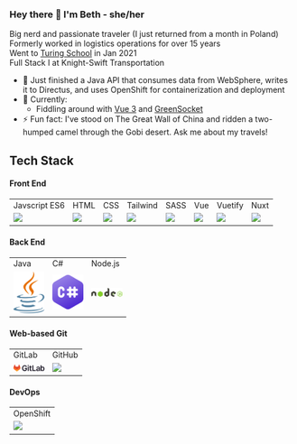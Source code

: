### Hey there 👋 I'm Beth - she/her

Big nerd and passionate traveler (I just returned from a month in Poland)  
Formerly worked in logistics operations for over 15 years  
Went to [Turing School](https://turing.edu/) in Jan 2021   
Full Stack I at Knight-Swift Transportation

- 🔭 Just finished a Java API that consumes data from WebSphere, writes it to Directus, and uses OpenShift for containerization and deployment
- 🌱 Currently:  
    * Fiddling around with [Vue 3](https://vuejs.org/) and [GreenSocket](https://greensock.com/)
- ⚡ Fun fact: I've stood on The Great Wall of China and ridden a two-humped camel through the Gobi desert. Ask me about my travels!

## Tech Stack

#### Front End
<table>
  <tr>
    <td>Javscript ES6</td>
    <td>HTML</td>
    <td>CSS</td>
    <td>Tailwind</td>
    <td>SASS</td>
    <td>Vue</td>
    <td>Vuetify</td>
    <td>Nuxt</td>
  </tr>
  <tr>
    <td><img width="55" src="https://raw.githubusercontent.com/gilbarbara/logos/master/logos/javascript.svg"/></td>
    <td><img width="55" src="https://raw.githubusercontent.com/gilbarbara/logos/master/logos/html-5.svg"/></td>
    <td><img width="55" src="https://raw.githubusercontent.com/gilbarbara/logos/master/logos/css-3.svg"/></td>
    <td><img width="55" src="https://raw.githubusercontent.com/gilbarbara/logos/master/logos/tailwindcss-icon.svg"/></td>
    <td><img width="55" src="https://raw.githubusercontent.com/gilbarbara/logos/master/logos/sass.svg"/></td> 
    <td><img width="55" src="https://raw.githubusercontent.com/gilbarbara/logos/master/logos/vue.svg"/></td>
    <td><img width="55" src="https://raw.githubusercontent.com/gilbarbara/logos/master/logos/vuetifyjs.svg"/></td>
    <td><img width="55" src="https://raw.githubusercontent.com/gilbarbara/logos/master/logos/nuxt-icon.svg"/></td>
  </tr>
</table>

#### Back End
<table>
  <tr>
    <td>Java</td>
    <td>C#</td>
    <td>Node.js</td>
  </tr>
  <tr>
    <td><img width="55" src="https://raw.githubusercontent.com/gilbarbara/logos/master/logos/java.svg"/></td>
    <td><img width="55" src="https://raw.githubusercontent.com/gilbarbara/logos/master/logos/c-sharp.svg"/></td>
    <td><img width="55" src="https://raw.githubusercontent.com/gilbarbara/logos/master/logos/nodejs.svg"/></td>
  </tr>
</table>

#### Web-based Git
<table>
  <tr>
    <td>GitLab</td>
    <td>GitHub</td>
  </tr>
  <tr>
    <td><img width="55" src="https://raw.githubusercontent.com/gilbarbara/logos/master/logos/gitlab.svg"/></td>
     <td><img width="55" src="https://raw.githubusercontent.com/gilbarbara/logos/master/logos/github.svg"/></td>
  </tr>
</table>

#### DevOps
<table>
  <tr>
    <td>OpenShift</td>
  </tr>
  <tr>
    <td><img width="55" src="https://raw.githubusercontent.com/gilbarbara/logos/master/logos/openshift.svg"/></td>
  </tr>
</table>
